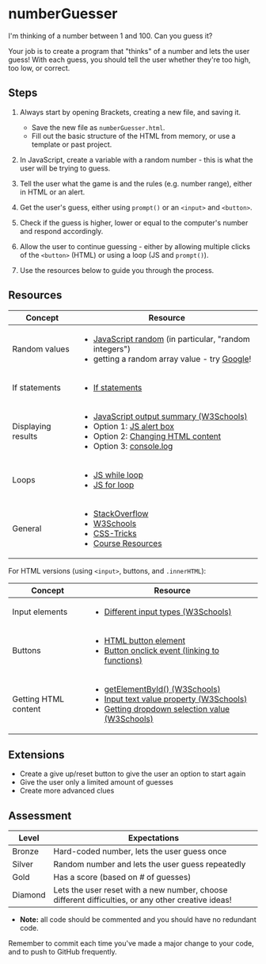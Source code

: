 # numberGuesser

I'm thinking of a number between 1 and 100. Can you guess it?

Your job is to create a program that "thinks" of a number and lets the user guess!
With each guess, you should tell the user whether they're too high, too low, or correct.

## Steps

1. Always start by opening Brackets, creating a new file, and saving it.

    - Save the new file as `numberGuesser.html`.
    - Fill out the basic structure of the HTML from memory, or use a template or past project.

2. In JavaScript, create a variable with a random number - this is what the user will be trying to guess.

3. Tell the user what the game is and the rules (e.g. number range), either in HTML or an alert.

4. Get the user's guess, either using `prompt()` or an `<input>` and `<button>`.

5. Check if the guess is higher, lower or equal to the computer's number and respond accordingly.

6. Allow the user to continue guessing - either by allowing multiple clicks of the `<button>` (HTML) or using a loop (JS and `prompt()`).

7. Use the resources below to guide you through the process.

## Resources

| Concept              | Resource |
|----------------------|----------|
| Random values        | <ul><li>[JavaScript random](https://www.w3schools.com/js/js_random.asp) (in particular, "random integers")</li><li>getting a random array value - try [Google](https://www.google.com.au/)!</li></ul> |
| If statements        | <ul><li>[If statements](https://www.w3schools.com/js/js_if_else.asp)</li></ul> |
| Displaying results   | <ul><li>[JavaScript output summary (W3Schools)](https://www.w3schools.com/js/js_output.asp)</li><li>Option 1: [JS alert box](https://www.w3schools.com/js/js_popup.asp)</li><li>Option 2: [Changing HTML content](https://www.w3schools.com/js/js_htmldom_html.asp)</li><li>Option 3: [console.log](https://www.w3schools.com/jsref/met_console_log.asp)</li></ul> |
| Loops                | <ul><li>[JS while loop](https://www.w3schools.com/js/js_loop_while.asp)</li><li>[JS for loop](https://www.w3schools.com/js/js_loop_for.asp)</li></ul> |
| General     | <ul><li>[StackOverflow](https://stackoverflow.com/)</li><li>[W3Schools](https://www.w3schools.com/)</li><li>[CSS-Tricks](https://css-tricks.com/)</li><li>[Course Resources](/resources/)</li></ul> |

For HTML versions (using `<input>`, buttons, and `.innerHTML`):

| Concept              | Resource |
|----------------------|----------|
| Input elements | <ul><li>[Different input types (W3Schools)](https://www.w3schools.com/tags/att_input_type.asp)</li></ul> |
| Buttons     | <ul><li>[HTML button element](https://www.w3schools.com/tags/tag_button.asp)</li><li>[Button onclick event (linking to functions)](https://www.w3schools.com/jsref/event_onclick.asp)</li></ul> |
| Getting HTML content | <ul><li>[getElementById() (W3Schools)](https://www.w3schools.com/jsref/met_document_getelementbyid.asp)</li><li>[Input text value property (W3Schools)](https://www.w3schools.com/jsref/prop_text_value.asp)</li><li>[Getting dropdown selection value (W3Schools)](https://www.w3schools.com/jsref/prop_select_value.asp)</li></ul> |

## Extensions

- Create a give up/reset button to give the user an option to start again
- Give the user only a limited amount of guesses
- Create more advanced clues

## Assessment

| Level  | Expectations |
|--------|--------------|
| Bronze | Hard-coded number, lets the user guess once |
| Silver | Random number and lets the user guess repeatedly |
| Gold   | Has a score (based on # of guesses) |
| Diamond | Lets the user reset with a new number, choose different difficulties, or any other creative ideas! |

- **Note:** all code should be commented and you should have no redundant code.

Remember to commit each time you've made a major change to your code, and to push to GitHub frequently.
